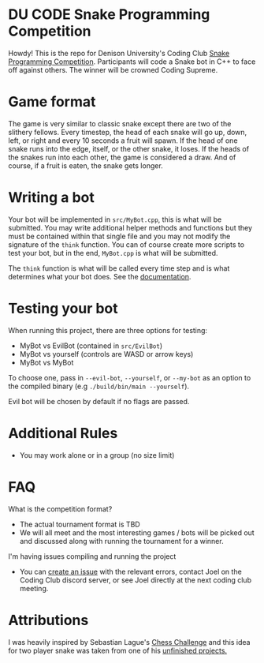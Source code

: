 # DU CODE Snake Programming Competition

<!-- TODO: Add link to blog post -->

Howdy! This is the repo for Denison University's Coding Club [Snake
Programming Competition](). Participants will code a Snake bot in C++ to
face off against others. The winner will be crowned Coding Supreme.

<!-- TODO: Instead of crowning them Coding Supreme, perhaps we can get
teachers to agree to a bit of extra credit -->

# Game format

The game is very similar to classic snake except there are two of the
slithery fellows. Every timestep, the head of each snake will go up, down,
left, or right and every 10 seconds a fruit will spawn. If the head of
one snake runs into the edge, itself, or the other snake, it loses. If
the heads of the snakes run into each other, the game is considered a
draw. And of course, if a fruit is eaten, the snake gets longer.

# Writing a bot

Your bot will be implemented in `src/MyBot.cpp`, this is what will be
submitted. You may write additional helper methods and functions but they
must be contained within that single file and you may not modify the
signature of the `think` function. You can of course create more scripts
to test your bot, but in the end, `MyBot.cpp` is what will be submitted.

<!-- TODO: Add a documentation link -->

The `think` function is what will be called every time step and is what
determines what your bot does. See the [documentation]().

# Testing your bot

When running this project, there are three options for testing: 

- MyBot vs EvilBot (contained in `src/EvilBot`)
- MyBot vs yourself (controls are WASD or arrow keys)
- MyBot vs MyBot

To choose one, pass in `--evil-bot`, `--yourself`, or `--my-bot` as an
option to the compiled binary (e.g `./build/bin/main --yourself`).

Evil bot will be chosen by default if no flags are passed.

# Additional Rules

- You may work alone or in a group (no size limit)

# FAQ

<!-- The best format will depend on the number of entrants -->

What is the competition format?

- The actual tournament format is TBD
- We will all meet and the most interesting games / bots will be picked
out and discussed along with running the tournament for a winner.

I'm having issues compiling and running the project

- You can [create an
issue](https://github.com/Joel-Singh/denison-snake-programming-competition/issues)
with the relevant errors, contact Joel on the Coding Club discord server,
or see Joel directly at the next coding club meeting.

# Attributions

I was heavily inspired by Sebastian Lague's [Chess Challenge](https://github.com/SebLague/Chess-Challenge) and this idea for two player snake was taken from one of his [unfinished projects.](https://youtu.be/kIMHRQWorkE?t=711)
